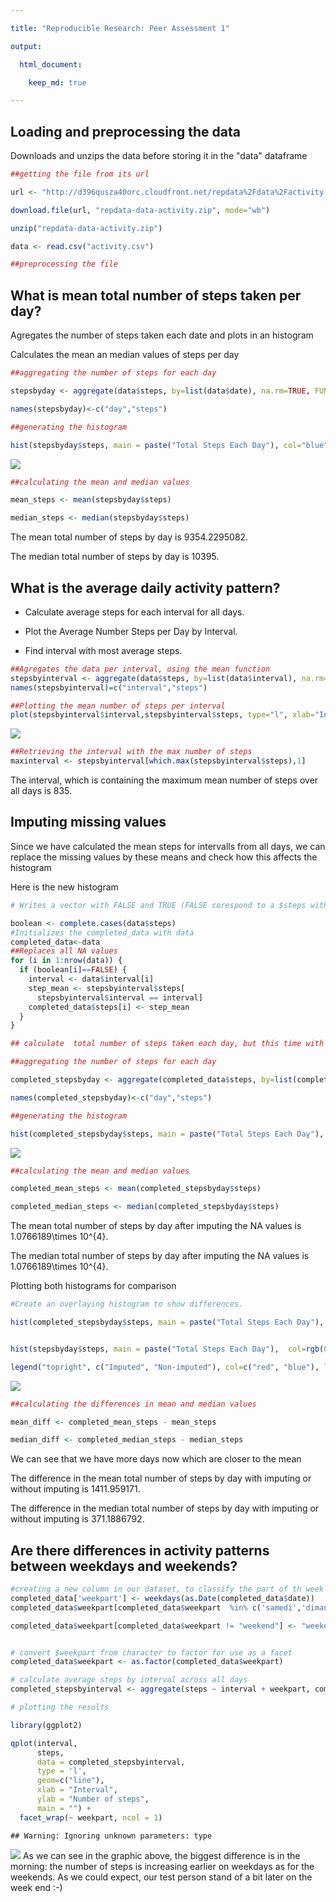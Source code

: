 ```yaml
---

title: "Reproducible Research: Peer Assessment 1"

output: 

  html_document:

    keep_md: true

---
```






## Loading and preprocessing the data

Downloads and unzips the data before storing it in the "data" dataframe


```r
##getting the file from its url

url <- "http://d396qusza40orc.cloudfront.net/repdata%2Fdata%2Factivity.zip"

download.file(url, "repdata-data-activity.zip", mode="wb")

unzip("repdata-data-activity.zip")

data <- read.csv("activity.csv")

##preprocessing the file
```

## What is mean total number of steps taken per day?

Agregates the number of steps taken each date and plots in an histogram

Calculates the mean an median values of steps per day


```r
##aggregating the number of steps for each day

stepsbyday <- aggregate(data$steps, by=list(data$date), na.rm=TRUE, FUN=sum)

names(stepsbyday)<-c("day","steps")

##generating the histogram

hist(stepsbyday$steps, main = paste("Total Steps Each Day"), col="blue", xlab="Number of Steps")
```

![](PA1_template_files/figure-html/unnamed-chunk-2-1.png)<!-- -->

```r
##calculating the mean and median values

mean_steps <- mean(stepsbyday$steps)

median_steps <- median(stepsbyday$steps)
```



The mean total number of steps by day is 9354.2295082.

The median total number of steps by day is 10395.



## What is the average daily activity pattern?


* Calculate average steps for each interval for all days. 

* Plot the Average Number Steps per Day by Interval. 

* Find interval with most average steps. 


```r
##Agregates the data per interval, using the mean function
stepsbyinterval <- aggregate(data$steps, by=list(data$interval), na.rm=TRUE, FUN=mean)
names(stepsbyinterval)=c("interval","steps")

##Plotting the mean number of steps per interval
plot(stepsbyinterval$interval,stepsbyinterval$steps, type="l", xlab="Interval", ylab="Number of Steps",main="Average Number of Steps per Day by Interval")
```

![](PA1_template_files/figure-html/unnamed-chunk-3-1.png)<!-- -->

```r
##Retrieving the interval with the max number of steps
maxinterval <- stepsbyinterval[which.max(stepsbyinterval$steps),1]
```

The interval, which is containing the maximum mean number of steps over all days is 835.






## Imputing missing values

Since we have calculated the mean steps for intervalls from all days, we can replace the missing values by these means and check how this affects the histogram

Here is the new histogram 

```r
# Writes a vector with FALSE and TRUE (FALSE corespond to a $steps with NA value)

boolean <- complete.cases(data$steps)
#Initializes the completed_data with data
completed_data<-data
##Replaces all NA values
for (i in 1:nrow(data)) {
  if (boolean[i]==FALSE) {
    interval <- data$interval[i]
    step_mean <- stepsbyinterval$steps[
      stepsbyinterval$interval == interval]
    completed_data$steps[i] <- step_mean
  }
}

## calculate  total number of steps taken each day, but this time with imputed valued

##aggregating the number of steps for each day

completed_stepsbyday <- aggregate(completed_data$steps, by=list(completed_data$date), na.rm=TRUE, FUN=sum)

names(completed_stepsbyday)<-c("day","steps")

##generating the histogram

hist(completed_stepsbyday$steps, main = paste("Total Steps Each Day"), col="red", xlab="Number of Steps")
```

![](PA1_template_files/figure-html/unnamed-chunk-4-1.png)<!-- -->

```r
##calculating the mean and median values

completed_mean_steps <- mean(completed_stepsbyday$steps)

completed_median_steps <- median(completed_stepsbyday$steps)
```

The mean total number of steps by day after imputing the NA values is 1.0766189\times 10^{4}.

The median total number of steps by day after imputing the NA values is 1.0766189\times 10^{4}.

Plotting both histograms for comparison

```r
#Create an overlaying histogram to show differences. 

hist(completed_stepsbyday$steps, main = paste("Total Steps Each Day"), col=rgb(1,0,0,0.5), xlab="Number of Steps")


hist(stepsbyday$steps, main = paste("Total Steps Each Day"),  col=rgb(0,0,1,0.5), xlab="Number of Steps", add=T)

legend("topright", c("Imputed", "Non-imputed"), col=c("red", "blue"), lwd=10)
```

![](PA1_template_files/figure-html/unnamed-chunk-5-1.png)<!-- -->

```r
##calculating the differences in mean and median values

mean_diff <- completed_mean_steps - mean_steps

median_diff <- completed_median_steps - median_steps
```

We can see that we have more days now which are closer to the mean

The difference in the mean total number of steps by day with imputing or without imputing is 1411.959171.

The difference in the median total number of steps by day with imputing or without imputing is 371.1886792.




## Are there differences in activity patterns between weekdays and weekends?



```r
#creating a new column in our dataset, to classify the part of th week (weekend or weekday)
completed_data['weekpart'] <- weekdays(as.Date(completed_data$date))
completed_data$weekpart[completed_data$weekpart  %in% c('samedi','dimanche','Saturday','Sunday') ] <- "weekend"

completed_data$weekpart[completed_data$weekpart != "weekend"] <- "weekday"


# convert $weekpart from character to factor for use as a facet
completed_data$weekpart <- as.factor(completed_data$weekpart)

# calculate average steps by interval across all days
completed_stepsbyinterval <- aggregate(steps ~ interval + weekpart, completed_data, mean)

# plotting the results

library(ggplot2)

qplot(interval, 
      steps, 
      data = completed_stepsbyinterval, 
      type = 'l', 
      geom=c("line"),
      xlab = "Interval", 
      ylab = "Number of steps", 
      main = "") +
  facet_wrap(~ weekpart, ncol = 1)
```

```
## Warning: Ignoring unknown parameters: type
```

![](PA1_template_files/figure-html/unnamed-chunk-6-1.png)<!-- -->
As we can see in the graphic above, the biggest difference is in the morning: the number of steps is increasing earlier on weekdays as for the weekends. As we could expect, our test person stand of a bit later on the week end :-)
